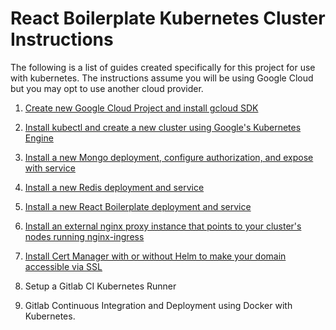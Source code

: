 # React Boilerplate Kubernetes Cluster Instructions

The following is a list of guides created specifically for this project for use with kubernetes. The instructions assume you will be using Google Cloud but you may opt to use another cloud provider.

1.  [Create new Google Cloud Project and install gcloud SDK](https://github.com/hutchgrant/react-boilerplate/blob/master/docs/k8s-google-cloud-starter-tutorial.md)

2.  [Install kubectl and create a new cluster using Google's Kubernetes Engine](https://github.com/hutchgrant/react-boilerplate/blob/master/docs/k8s-google-kubernetes-starter-tutorial.md)

3.  [Install a new Mongo deployment, configure authorization, and expose with service](https://github.com/hutchgrant/react-boilerplate/blob/master/docs/k8s-mongo-install-guide.md)

4.  [Install a new Redis deployment and service](https://github.com/hutchgrant/react-boilerplate/blob/master/docs/k8s-redis-install-guide.md)

5.  [Install a new React Boilerplate deployment and service](https://github.com/hutchgrant/react-boilerplate/blob/master/docs/k8s-react-boilerplate-install-guide.md)

6.  [Install an external nginx proxy instance that points to your cluster's nodes running nginx-ingress](https://github.com/hutchgrant/react-boilerplate/blob/master/docs/k8s-nginx-ingress-guide.md)

7.  [Install Cert Manager with or without Helm to make your domain accessible via SSL](https://github.com/hutchgrant/react-boilerplate/blob/master/docs/k8s-cert-manager-helm-tiller-guide.md)

8.  Setup a Gitlab CI Kubernetes Runner

9.  Gitlab Continuous Integration and Deployment using Docker with Kubernetes.

